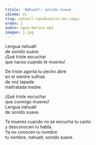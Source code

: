 ```yaml
---
titulo: 'Náhuatl: sonido suave'
idioma: es
slug: nahuatl-nanahuatzin-mo-caqui
orden: 1
audio: agua-marina.mp3
imagen: 1.jpg
---
```


Lengua nahuatl<br>
de sonido suave.<br>
¡Qué triste escuchar<br>
que naces cuando te mueres!<br>

De triste agonía tu pecho abre<br>
en el vientre sufrías<br>
de voz tapada<br>
maltratada madre.<br>

¡Qué triste escuchar<br>
que conmigo mueres!<br>
Lengua nahuatl<br>
de sonido suave.<br>

Te mueres cuando no se escucha tu canto<br>
y desconocen tu habla.<br>
Ya no conocen tu nombre<br>
tu nombre, nahuatl, sonido suave.<br>

